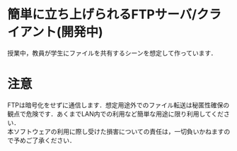 # 簡単に立ち上げられるFTPサーバ/クライアント(開発中)
授業中，教員が学生にファイルを共有するシーンを想定して作っています．

# 注意
FTPは暗号化をせずに通信します．想定用途外でのファイル転送は秘匿性確保の観点で危険です．あくまでLAN内での利用など簡単な用途に限り利用してください．<br>
本ソフトウェアの利用に際し受けた損害についての責任は，一切負いかねますので予めご了承ください．
